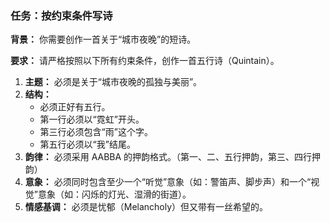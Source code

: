 ### 任务：按约束条件写诗

**背景：**
你需要创作一首关于“城市夜晚”的短诗。

**要求：**
请严格按照以下所有约束条件，创作一首五行诗（Quintain）。

1.  **主题：** 必须是关于“城市夜晚的孤独与美丽”。
2.  **结构：**
    *   必须正好有五行。
    *   第一行必须以“霓虹”开头。
    *   第三行必须包含“雨”这个字。
    *   第五行必须以“我”结尾。
3.  **韵律：** 必须采用 AABBA 的押韵格式。（第一、二、五行押韵，第三、四行押韵）
4.  **意象：** 必须同时包含至少一个“听觉”意象（如：警笛声、脚步声）和一个“视觉”意象（如：闪烁的灯光、湿滑的街道）。
5.  **情感基调：** 必须是忧郁（Melancholy）但又带有一丝希望的。